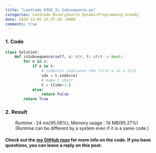 ```yaml
---
title: "LeetCode 0392_Is_Subsequence.py"
categories: LeetCode BinarySearch DynamicProgramming Greedy
date: 2020-12-05 15:37:28 -0400
comments: true
---
```


### 1. Code
```python
class Solution:
    def isSubsequence(self, s: str, t: str) -> bool:
        for e in s:
            if e in t:
                # index(e) indicates the first e in a list
                idx = t.index(e)
                # make t short
                t = t[idx+1:]
            else:
                return False
        return True
```

### 2. Result
&nbsp;&nbsp;&nbsp;&nbsp;&nbsp;&nbsp;&nbsp;&nbsp;Runtime : 24 ms(95.08%), Memory usage : 14 MB(95.27%)
&nbsp;&nbsp;&nbsp;&nbsp;&nbsp;&nbsp;&nbsp;&nbsp;(Runtime can be different by a system even if it is a same code.)

#### Check out the [my GitHub repo][hyuk-gh] for more info on the code. If you have questions, you can leave a reply on this post.
[hyuk-gh]: https://github.com/dlgur1994/StudyAlgorithms
